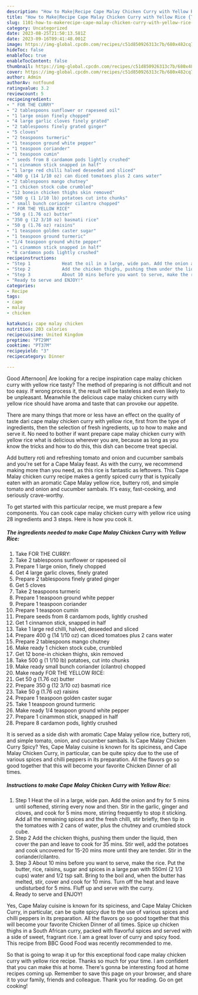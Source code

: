```yaml
---
description: "How to Make|Recipe Cape Malay Chicken Curry with Yellow Rice {That is Special"
title: "How to Make|Recipe Cape Malay Chicken Curry with Yellow Rice {That is Special"
slug: 1101-how-to-makerecipe-cape-malay-chicken-curry-with-yellow-rice-that-is-special
category: Uncategorized
date: 2023-08-25T21:50:13.581Z
date: 2023-09-16T09:41:48.001Z
image: https://img-global.cpcdn.com/recipes/c51d850926313c7b/680x482cq70/cape-malay-chicken-curry-with-yellow-rice-recipe-main-photo.jpg
hideToc: false
enableToc: true
enableTocContent: false
thumbnail: https://img-global.cpcdn.com/recipes/c51d850926313c7b/680x482cq70/cape-malay-chicken-curry-with-yellow-rice-recipe-main-photo.jpg
cover: https://img-global.cpcdn.com/recipes/c51d850926313c7b/680x482cq70/cape-malay-chicken-curry-with-yellow-rice-recipe-main-photo.jpg
author: Admin
authorAv: notfound
ratingvalue: 3.2
reviewcount: 5
recipeingredient:
- " FOR THE CURRY"
- "2 tablespoons sunflower or rapeseed oil"
- "1 large onion finely chopped"
- "4 large garlic cloves finely grated"
- "2 tablespoons finely grated ginger"
- "5 cloves"
- "2 teaspoons turmeric"
- "1 teaspoon ground white pepper"
- "1 teaspoon coriander"
- "1 teaspoon cumin"
- " seeds from 8 cardamom pods lightly crushed"
- "1 cinnamon stick snapped in half"
- "1 large red chilli halved deseeded and sliced"
- "400 g (14 1/10 oz) can diced tomatoes plus 2 cans water"
- "2 tablespoons mango chutney"
- "1 chicken stock cube crumbled"
- "12 bonein chicken thighs skin removed"
- "500 g (1 1/10 lb) potatoes cut into chunks"
- " small bunch coriander cilantro chopped"
- " FOR THE YELLOW RICE"
- "50 g (1.76 oz) butter"
- "350 g (12 3/10 oz) basmati rice"
- "50 g (1.76 oz) raisins"
- "1 teaspoon golden caster sugar"
- "1 teaspoon ground turmeric"
- "1/4 teaspoon ground white pepper"
- "1 cinammon stick snapped in half"
- "8 cardamon pods lightly crushed"
recipeinstructions:
- "Step 1            Heat the oil in a large, wide pan. Add the onion and fry for 5 mins until softened, stirring every now and then. Stir in the garlic, ginger and cloves, and cook for 5 mins more, stirring frequently to stop it sticking. Add all the remaining spices and the fresh chilli, stir briefly, then tip in the tomatoes with 2 cans of water, plus the chutney and crumbled stock cube."
- "Step 2            Add the chicken thighs, pushing them under the liquid, then cover the pan and leave to cook for 35 mins. Stir well, add the potatoes and cook uncovered for 15-20 mins more until they are tender. Stir in the coriander/cilantro."
- "Step 3            About 10 mins before you want to serve, make the rice. Put the butter, rice, raisins, sugar and spices in a large pan with 550ml (2 1/3 cups) water and 1/2 tsp salt. Bring to the boil and, when the butter has melted, stir, cover and cook for 10 mins. Turn off the heat and leave undisturbed for 5 mins. Fluff up and serve with the curry."
- "Ready to serve and ENJOY!"
categories:
- Recipe
tags:
- cape
- malay
- chicken

katakunci: cape malay chicken 
nutrition: 203 calories
recipecuisine: United Kingdom
preptime: "PT29M"
cooktime: "PT37M"
recipeyield: "3"
recipecategory: Dinner

---
```



Good Afternoon| Are looking for a recipe inspiration cape malay chicken curry with yellow rice tasty? The method of preparing is not difficult and not too easy. If wrong process it, the result will be tasteless and even likely to be unpleasant. Meanwhile the delicious cape malay chicken curry with yellow rice should have aroma and taste that can provoke our appetite.






There are many things that more or less have an effect on the quality of taste dari cape malay chicken curry with yellow rice, first from the type of ingredients, then the selection of fresh ingredients, up to how to make and serve it. No need to bother if want prepare cape malay chicken curry with yellow rice what is delicious wherever you are, because as long as you know the tricks and how to do this, this dish can become treat  special.


Add buttery roti and refreshing tomato and onion and cucumber sambals and you&#39;re set for a Cape Malay feast. As with the curry, we recommend making more than you need, as this rice is fantastic as leftovers. This Cape Malay chicken curry recipe makes a gently spiced curry that is typically eaten with an aromatic Cape Malay yellow rice, buttery roti, and simple tomato and onion and cucumber sambals. It&#39;s easy, fast-cooking, and seriously crave-worthy.


To get started with this particular recipe, we must prepare a few components. You can cook cape malay chicken curry with yellow rice using 28 ingredients and 3 steps. Here is how you cook it.

<!--inarticleads1-->

##### The ingredients needed to make Cape Malay Chicken Curry with Yellow Rice:

1. Take  FOR THE CURRY:
1. Take 2 tablespoons sunflower or rapeseed oil
1. Prepare 1 large onion, finely chopped
1. Get 4 large garlic cloves, finely grated
1. Prepare 2 tablespoons finely grated ginger
1. Get 5 cloves
1. Take 2 teaspoons turmeric
1. Prepare 1 teaspoon ground white pepper
1. Prepare 1 teaspoon coriander
1. Prepare 1 teaspoon cumin
1. Prepare  seeds from 8 cardamom pods, lightly crushed
1. Get 1 cinnamon stick, snapped in half
1. Take 1 large red chilli, halved, deseeded and sliced
1. Prepare 400 g (14 1/10 oz) can diced tomatoes plus 2 cans water
1. Prepare 2 tablespoons mango chutney
1. Make ready 1 chicken stock cube, crumbled
1. Get 12 bone-in chicken thighs, skin removed
1. Take 500 g (1 1/10 lb) potatoes, cut into chunks
1. Make ready  small bunch coriander (cilantro) chopped
1. Make ready  FOR THE YELLOW RICE:
1. Get 50 g (1.76 oz) butter
1. Prepare 350 g (12 3/10 oz) basmati rice
1. Take 50 g (1.76 oz) raisins
1. Prepare 1 teaspoon golden caster sugar
1. Take 1 teaspoon ground turmeric
1. Make ready 1/4 teaspoon ground white pepper
1. Prepare 1 cinammon stick, snapped in half
1. Prepare 8 cardamon pods, lightly crushed


It is served as a side dish with aromatic Cape Malay yellow rice, buttery roti, and simple tomato, onion, and cucumber sambals. Is Cape Malay Chicken Curry Spicy? Yes, Cape Malay cuisine is known for its spiciness, and Cape Malay Chicken Curry, in particular, can be quite spicy due to the use of various spices and chilli peppers in its preparation. All the flavors go so good together that this will become your favorite Chicken Dinner of all times. 

<!--inarticleads2-->

##### Instructions to make Cape Malay Chicken Curry with Yellow Rice:

1. Step 1            Heat the oil in a large, wide pan. Add the onion and fry for 5 mins until softened, stirring every now and then. Stir in the garlic, ginger and cloves, and cook for 5 mins more, stirring frequently to stop it sticking. Add all the remaining spices and the fresh chilli, stir briefly, then tip in the tomatoes with 2 cans of water, plus the chutney and crumbled stock cube.
1. Step 2            Add the chicken thighs, pushing them under the liquid, then cover the pan and leave to cook for 35 mins. Stir well, add the potatoes and cook uncovered for 15-20 mins more until they are tender. Stir in the coriander/cilantro.
1. Step 3            About 10 mins before you want to serve, make the rice. Put the butter, rice, raisins, sugar and spices in a large pan with 550ml (2 1/3 cups) water and 1/2 tsp salt. Bring to the boil and, when the butter has melted, stir, cover and cook for 10 mins. Turn off the heat and leave undisturbed for 5 mins. Fluff up and serve with the curry.
1. Ready to serve and ENJOY!

Yes, Cape Malay cuisine is known for its spiciness, and Cape Malay Chicken Curry, in particular, can be quite spicy due to the use of various spices and chilli peppers in its preparation. All the flavors go so good together that this will become your favorite Chicken Dinner of all times. Spice up chicken thighs in a South African curry, packed with flavorful spices and served with a side of sweet, fragrant rice. I am a great lover of curry and spicy food. This recipe from BBC Good Food was recently recommended to me. 

So that is going to wrap it up for this exceptional food cape malay chicken curry with yellow rice recipe. Thanks so much for your time. I am confident that you can make this at home. There's gonna be interesting food at home recipes coming up. Remember to save this page on your browser, and share it to your family, friends and colleague. Thank you for reading. Go on get cooking!
